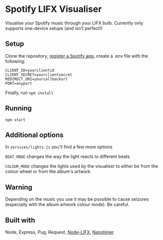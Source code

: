 # Spotify LIFX Visualiser
Visualise your Spotify music through your LIFX bulb. Currently only supports one-device setups (and isn't perfect!)

## Setup
Clone the repository, [register a Spotify app](https://developer.spotify.com), create a .env file with the following:

```
CLIENT_ID=yourclientid
CLIENT_SECRET=yourclientsecret
REDIRECT_URI=yourcallbackurl
PORT=anyport
```

Finally, run ```npm install```

## Running
```npm start```

## Additional options
In ```services/lights.js``` you'll find a few more options

```BEAT_MODE``` changes the way the light reacts to different beats

```COLOUR_MODE``` changes the lights used by the visualiser to either be from the colour wheel or from the album's artwork

## Warning
Depending on the music you use it may be possible to cause seizures (especially with the album artwork colour mode). Be careful.

## Built with
Node, Express, Pug, Request, [Node-LIFX](https://github.com/MariusRumpf/node-lifx), [Nanotimer](https://github.com/Krb686/nanotimer)